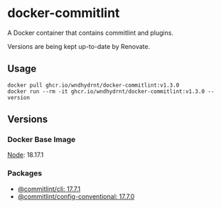 # docker-commitlint

A Docker container that contains commitlint and plugins.

Versions are being kept up-to-date by Renovate.

## Usage

```shell
docker pull ghcr.io/wndhydrnt/docker-commitlint:v1.3.0
docker run --rm -it ghcr.io/wndhydrnt/docker-commitlint:v1.3.0 --version
```

## Versions

### Docker Base Image

[Node](https://hub.docker.com/_/node): 18.17.1

### Packages

- [@commitlint/cli: 17.7.1](https://www.npmjs.com/package/@commitlint/cli/v/17.7.1)
- [@commitlint/config-conventional: 17.7.0](https://www.npmjs.com/package/@commitlint/config-conventional/v/17.7.0)
